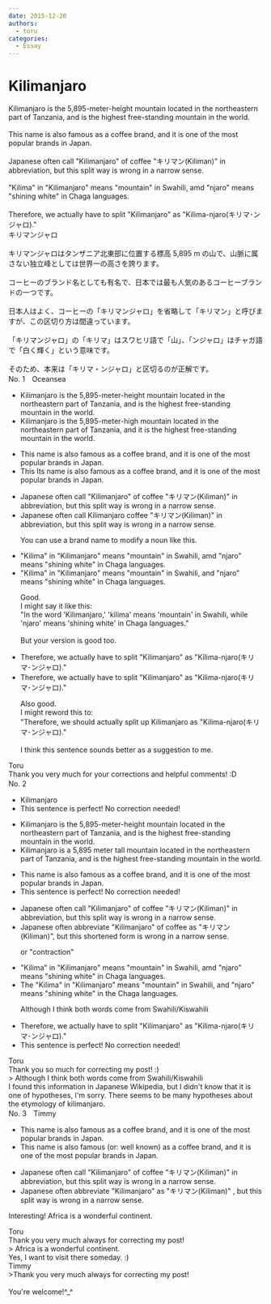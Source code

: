 ```yaml
---
date: 2015-12-20
authors:
  - toru
categories:
  - Essay
---
```


<h1 id="subject_show">Kilimanjaro</h1>
<div class="date" hidden>Dec 20, 2015 14:29</div>
<div id="post"><div id="body_show_ori">
Kilimanjaro is the 5,895-meter-height mountain located in the northeastern part of Tanzania, and is the highest free-standing mountain in the world. <br/><br/>This name is also famous as a coffee brand, and it is one of the most popular brands in Japan.<br/><br/>Japanese often call "Kilimanjaro" of coffee "キリマン(Kiliman)" in abbreviation, but this split way is wrong in a narrow sense.<br/><br/>"Kilima" in "Kilimanjaro" means "mountain" in Swahili, amd "njaro" means "shining white" in Chaga languages.<br/><br/>Therefore, we actually have to split "Kilimanjaro" as "Kilima-njaro(キリマ･ンジャロ)."
</div></div>

<!-- more -->

<div id="post_ja"><div id="body_show_mo">
キリマンジャロ<br/><br/>キリマンジャロはタンザニア北東部に位置する標高 5,895 m の山で、山脈に属さない独立峰としては世界一の高さを誇ります。<br/><br/>コーヒーのブランド名としても有名で、日本では最も人気のあるコーヒーブランドの一つです。<br/><br/>日本人はよく、コーヒーの「キリマンジャロ」を省略して「キリマン」と呼びますが、この区切り方は間違っています。<br/><br/>「キリマンジャロ」の「キリマ」はスワヒリ語で「山」、「ンジャロ」はチャガ語で「白く輝く」という意味です。<br/><br/>そのため、本来は「キリマ・ンジャロ」と区切るのが正解です。
</div></div>
<div id="block"><div class="first_name"> No. 1　<span class="just_name">Oceansea</span></div><div id="block2">
<ul class="correction_field">
<li class="incorrect">Kilimanjaro is the 5,895-meter-height mountain located in the northeastern part of Tanzania, and is the highest free-standing mountain in the world.</li>
<li class="corrected correct">
Kilimanjaro is the 5,895-meter-<span class="f_blue">high </span>mountain located in the northeastern part of Tanzania, and <span class="f_blue">it </span>is the highest free-standing mountain in the world.
</li>
</ul>
<ul class="correction_field">
<li class="incorrect">This name is also famous as a coffee brand, and it is one of the most popular brands in Japan.</li>
<li class="corrected correct">
<span class="sline"><span class="f_gray">This </span></span><span class="f_blue">Its </span>name is also famous as a coffee brand, and it is one of the most popular brands in Japan.
</li>
</ul>
<ul class="correction_field">
<li class="incorrect">Japanese often call "Kilimanjaro" of coffee "キリマン(Kiliman)" in abbreviation, but this split way is wrong in a narrow sense.</li>
<li class="corrected correct">
Japanese often call <span class="f_blue">Kilimanjaro coffee</span> "キリマン(Kiliman)" in abbreviation, but this split way is wrong in a narrow sense.
<p class="correction_comment">You can use a brand name to modify a noun like this.</p>
</li>
</ul>
<ul class="correction_field">
<li class="incorrect">"Kilima" in "Kilimanjaro" means "mountain" in Swahili, amd "njaro" means "shining white" in Chaga languages.</li>
<li class="corrected correct">
"Kilima" in "Kilimanjaro" means "mountain" in Swahili, a<span class="f_blue">n</span>d "njaro" means "shining white" in Chaga languages.
<p class="correction_comment">Good.<br/>I might say it like this:<br/>"In the word 'Kilimanjaro,' 'kilima' means 'mountain' in Swahili, while 'njaro' means 'shining white' in Chaga languages."<br/><br/>But your version is good too.</p>
</li>
</ul>
<ul class="correction_field">
<li class="incorrect">Therefore, we actually have to split "Kilimanjaro" as "Kilima-njaro(キリマ･ンジャロ)."</li>
<li class="corrected correct">
Therefore, we actually have to split "Kilimanjaro" as "Kilima-njaro(キリマ･ンジャロ)."
<p class="correction_comment">Also good.<br/>I might reword this to:<br/>"Therefore, we should actually split up Kilimanjaro as "Kilima-njaro(キリマ･ンジャロ)."<br/><br/>I think this sentence sounds better as a suggestion to me.</p>
</li>
</ul>
</div><div class="name"><span class="just_name">Toru</span><br>
Thank you very much for your corrections and helpful comments! :D
</div>
</div>
<div id="block"><div class="first_name"> No. 2　<span class="just_name"></span></div><div id="block2">
<ul class="correction_field">
<li class="incorrect">Kilimanjaro</li>
<li class="corrected perfect">This sentence is perfect! No correction needed!</li>
</ul>
<ul class="correction_field">
<li class="incorrect">Kilimanjaro is the 5,895-meter-height mountain located in the northeastern part of Tanzania, and is the highest free-standing mountain in the world.</li>
<li class="corrected correct">
Kilimanjaro is a 5,895 meter tall mountain located in the northeastern part of Tanzania, and is the highest free-standing mountain in the world.
</li>
</ul>
<ul class="correction_field">
<li class="incorrect">This name is also famous as a coffee brand, and it is one of the most popular brands in Japan.</li>
<li class="corrected perfect">This sentence is perfect! No correction needed!</li>
</ul>
<ul class="correction_field">
<li class="incorrect">Japanese often call "Kilimanjaro" of coffee "キリマン(Kiliman)" in abbreviation, but this split way is wrong in a narrow sense.</li>
<li class="corrected correct">
Japanese often abbreviate "Kilimanjaro" of coffee as "キリマン(Kiliman)", but this shortened form is wrong in a narrow sense.
<p class="correction_comment">or "contraction"</p>
</li>
</ul>
<ul class="correction_field">
<li class="incorrect">"Kilima" in "Kilimanjaro" means "mountain" in Swahili, amd "njaro" means "shining white" in Chaga languages.</li>
<li class="corrected correct">
The "Kilima" in "Kilimanjaro" means "mountain" in Swahili, and "njaro" means "shining white" in the Chaga languages.
<p class="correction_comment">Although I think both words come from Swahili/Kiswahili</p>
</li>
</ul>
<ul class="correction_field">
<li class="incorrect">Therefore, we actually have to split "Kilimanjaro" as "Kilima-njaro(キリマ･ンジャロ)."</li>
<li class="corrected perfect">This sentence is perfect! No correction needed!</li>
</ul>
</div><div class="name"><span class="just_name">Toru</span><br>
Thank you so much for correcting my post! :)<br/>&gt; Although I think both words come from Swahili/Kiswahili<br/>I found this information in Japanese Wikipedia, but I didn't know that it is one of hypotheses, I'm sorry. There seems to be many hypotheses about the etymology of kilimanjaro.
</div>
</div>
<div id="block"><div class="first_name"> No. 3　<span class="just_name">Timmy</span></div><div id="block2">
<ul class="correction_field">
<li class="incorrect">This name is also famous as a coffee brand, and it is one of the most popular brands in Japan.</li>
<li class="corrected correct">
This name is also famous (or: <span class="f_blue">well known</span>) as a coffee brand, and it is one of the most popular brands in Japan.
</li>
</ul>
<ul class="correction_field">
<li class="incorrect">Japanese often call "Kilimanjaro" of coffee "キリマン(Kiliman)" in abbreviation, but this split way is wrong in a narrow sense.</li>
<li class="corrected correct">
Japanese often abbreviate "Kilimanjaro" <span class="f_blue">as</span> "キリマン(Kiliman)" , but this split way is wrong in a narrow sense.
</li>
</ul>
<p class="comment_small">
 Interesting! Africa is a wonderful continent.
</p>

</div><div class="name"><span class="just_name">Toru</span><br>
Thank you very much always for correcting my post!<br/>&gt; Africa is a wonderful continent.<br/>Yes, I want to visit there someday. :)
</div>
<div class="name"><span class="just_name">Timmy</span><br>
&gt;Thank you very much always for correcting my post!<br/> <br/>You're welcome!^_^
</div>
</div>
